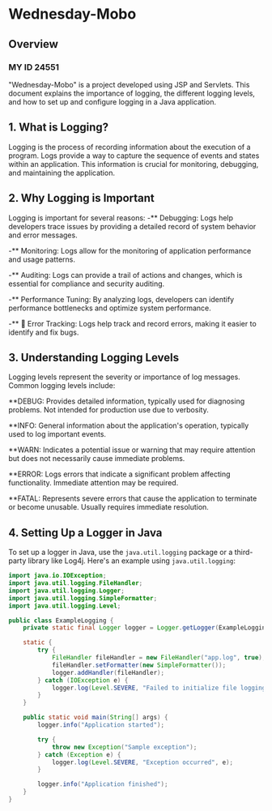 # Wednesday-Mobo

## Overview
### MY ID 24551 

"Wednesday-Mobo" is a project developed using JSP and Servlets. This document explains the importance of logging, the different logging levels, and how to set up and configure logging in a Java application.

## 1. What is Logging?

Logging is the process of recording information about the execution of a program. Logs provide a way to capture the sequence of events and states within an application. This information is crucial for monitoring, debugging, and maintaining the application.

## 2. Why Logging is Important

Logging is important for several reasons:
-** Debugging: Logs help developers trace issues by providing a detailed record of system behavior and error messages.

-** Monitoring: Logs allow for the monitoring of application performance and usage patterns.

-** Auditing: Logs can provide a trail of actions and changes, which is essential for compliance and security auditing.

-** Performance Tuning: By analyzing logs, developers can identify performance bottlenecks and optimize system performance.

-**   Error Tracking: Logs help track and record errors, making it easier to identify and fix bugs.

## 3. Understanding Logging Levels

Logging levels represent the severity or importance of log messages. Common logging levels include:

**DEBUG: Provides detailed information, typically used for diagnosing problems. Not intended for production use due to verbosity.

**INFO: General information about the application's operation, typically used to log important events.

**WARN: Indicates a potential issue or warning that may require attention but does not necessarily cause immediate problems.

**ERROR: Logs errors that indicate a significant problem affecting functionality. Immediate attention may be required.

**FATAL: Represents severe errors that cause the application to terminate or become unusable. Usually requires immediate resolution.

## 4. Setting Up a Logger in Java

To set up a logger in Java, use the `java.util.logging` package or a third-party library like Log4j. Here's an example using `java.util.logging`:

```java
import java.io.IOException;
import java.util.logging.FileHandler;
import java.util.logging.Logger;
import java.util.logging.SimpleFormatter;
import java.util.logging.Level;

public class ExampleLogging {
    private static final Logger logger = Logger.getLogger(ExampleLogging.class.getName());

    static {
        try {
            FileHandler fileHandler = new FileHandler("app.log", true);
            fileHandler.setFormatter(new SimpleFormatter());
            logger.addHandler(fileHandler);
        } catch (IOException e) {
            logger.log(Level.SEVERE, "Failed to initialize file logging", e);
        }
    }

    public static void main(String[] args) {
        logger.info("Application started");

        try {
            throw new Exception("Sample exception");
        } catch (Exception e) {
            logger.log(Level.SEVERE, "Exception occurred", e);
        }

        logger.info("Application finished");
    }
}
